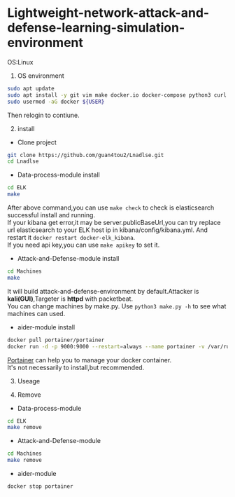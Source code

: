 # Lightweight-network-attack-and-defense-learning-simulation-environment

OS:Linux

1. OS environment
```bash
sudo apt update 
sudo apt install -y git vim make docker.io docker-compose python3 curl
sudo usermod -aG docker ${USER}
```
Then relogin to contiune.

2. install
  - Clone project
```bash
git clone https://github.com/guan4tou2/Lnadlse.git
cd Lnadlse
```
  - Data-process-module install
```bash
cd ELK
make
```
After above command,you can use `make check` to check is elasticsearch successful install and running. </br>
If your kibana get error,it may be server.publicBaseUrl,you can try replace url elasticsearch to your ELK host ip in kibana/config/kibana.yml. And restart it `docker restart docker-elk_kibana`.</br>
If you need api key,you can use `make apikey` to set it. </br>

  - Attack-and-Defense-module install
```bash
cd Machines
make
```
It will build attack-and-defense-environment by default.Attacker is **kali(GUI)**,Targeter is **httpd** with packetbeat. </br>
You can change machines by make.py. Use `python3 make.py -h` to see what machines can used.</br>

 - aider-module install
```bash
docker pull portainer/portainer
docker run -d -p 9000:9000 --restart=always --name portainer -v /var/run/docker.sock:/var/run/docker.sock portainer/portainer
```
[Portainer](https://github.com/portainer/portainer) can help you to manage your docker container. </br>
It's not necessarily to install,but recommended.

3. Useage



4. Remove
  - Data-process-module
```bash
cd ELK
make remove
```
  - Attack-and-Defense-module 
```bash
cd Machines
make remove
```
 - aider-module
```bash
docker stop portainer
```

